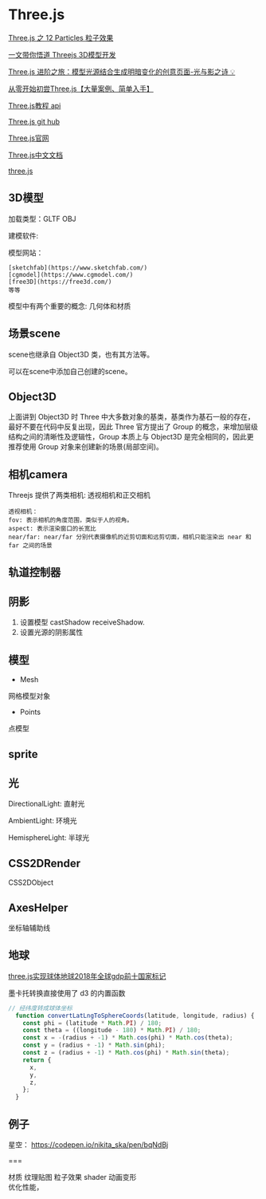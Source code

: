 # Three.js

[Three.js 之 12 Particles 粒子效果](https://juejin.cn/post/7113540626347458591/#heading-12)

[一文带你悟道 Threejs 3D模型开发](https://juejin.cn/post/7170868138068672548)

[Three.js 进阶之旅：模型光源结合生成明暗变化的创意页面-光与影之诗 💡](https://juejin.cn/post/7148969678642102286#heading-27)

[从零开始初尝Three.js【大量案例、简单入手】](https://juejin.cn/post/6844904177345232903)

[Three.js教程 api](http://www.webgl3d.cn/Three.js/?_blank)

[Three.js git hub](https://github.com/mrdoob/three.js/?_blank)

[Three.js官网](https://threejs.org/?_blank)

[Three.js中文文档](http://www.yanhuangxueyuan.com/threejs/docs/index.html?_blank)

[three.js](https://threejs.org/docs/index.html#manual/zh/introduction/Creating-a-scene)

## 3D模型

加载类型：GLTF OBJ

建模软件:

模型网站：

```
[sketchfab](https://www.sketchfab.com/)
[cgmodel](https://www.cgmodel.com/)
[free3D](https://free3d.com/)
等等
```

模型中有两个重要的概念: 几何体和材质

## 场景scene

scene也继承自 Object3D 类，也有其方法等。

可以在scene中添加自己创建的scene。

## Object3D

上面讲到 Object3D 时 Three 中大多数对象的基类，基类作为基石一般的存在，最好不要在代码中反复出现，因此 Three 官方提出了 Group 的概念，来增加层级结构之间的清晰性及逻辑性，Group 本质上与 Object3D 是完全相同的，因此更推荐使用 Group 对象来创建新的场景(局部空间)。

## 相机camera

Threejs 提供了两类相机: 透视相机和正交相机

```
透视相机：
fov: 表示相机的角度范围，类似于人的视角。
aspect: 表示渲染窗口的长宽比
near/far: near/far 分别代表摄像机的近剪切面和远剪切面，相机只能渲染出 near 和 far 之间的场景
```

## 轨道控制器

## 阴影

1. 设置模型 castShadow receiveShadow.
2. 设置光源的阴影属性

## 模型

- Mesh

网格模型对象

- Points

点模型

## sprite

## 光

DirectionalLight: 直射光

AmbientLight: 环境光

HemisphereLight: 半球光

## CSS2DRender

CSS2DObject

## AxesHelper

坐标轴辅助线

## 地球

[three.js实现球体地球2018年全球gdp前十国家标记](https://juejin.cn/post/6844903928916606983)

墨卡托转换直接使用了 d3 的内置函数

```js
// 经纬度转成球体坐标
  function convertLatLngToSphereCoords(latitude, longitude, radius) {
    const phi = (latitude * Math.PI) / 180;
    const theta = ((longitude - 180) * Math.PI) / 180;
    const x = -(radius + -1) * Math.cos(phi) * Math.cos(theta);
    const y = (radius + -1) * Math.sin(phi);
    const z = (radius + -1) * Math.cos(phi) * Math.sin(theta);
    return {
      x,
      y,
      z,
    };
  }
```

## 例子

星空： <https://codepen.io/nikita_ska/pen/bqNdBj>

===

材质
纹理贴图
粒子效果
shader
动画变形  
优化性能，
